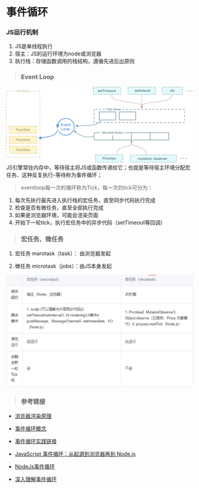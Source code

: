 <!--
 * @Author: your name
 * @Date: 2021-03-09 20:52:29
 * @LastEditTime: 2021-03-10 21:11:04
 * @LastEditors: Please set LastEditors
 * @Description: In User Settings Edit

 * @FilePath: \knowTech\JS-PARK\JavaScript\事件循环\README.md
-->

# 事件循环

### JS运行机制

1. JS是单线程执行
2. 宿主：JS的运行环境为node或浏览器
3. 执行栈：存储函数调用的栈结构，遵循先进后出原则

> ### Event Loop

![Loop](./loop.png)
JS引擎常驻内存中，等待宿主将JS或函数传递给它；也就是等待宿主环境分配宏任务、这种反复执行-等待称为事件循环；

> eventloop每一次的循环称为Tick，每一次的tick可分为：
1. 每次先执行最先进入执行栈的宏任务，直至同步代码执行完成
2. 检查是否有微任务，直至全部执行完成
3. 如果是浏览器环境，可能会渲染页面
4. 开始下一轮tick，执行宏任务中的异步代码（setTimeout等回调）

> ### 宏任务、微任务

1. 宏任务 marotask（task）： 由浏览器发起

2. 微任务 microtask（jobs）：由JS本身发起

![对比](./对比.jpg)

> ### 参考链接

- [浏览器渲染原理](https://github.com/ljianshu/Blog/issues/51)

- [事件循环概念](https://juejin.cn/post/6844903657264136200)
- [事件循环实践链接](https://cloud.tencent.com/developer/article/1701427)
- [JavaScript 事件循环：从起源到浏览器再到 Node.js](https://mp.weixin.qq.com/s/E0vu7kJLcgDdJRVrAeyEIA)

- [NodeJs事件循环](https://nodejs.org/en/docs/guides/event-loop-timers-and-nexttick/#process-nexttick)
- [深入理解事件循环](https://juejin.cn/post/6844903999506923528)

